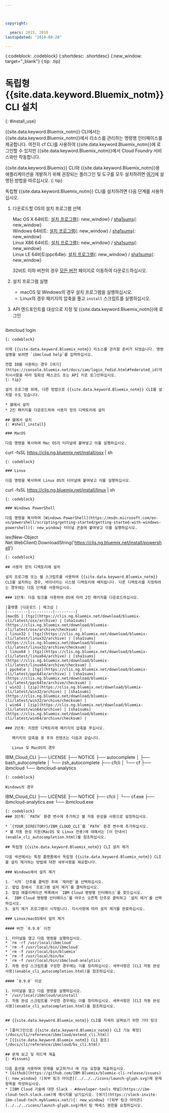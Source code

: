 ```yaml
---



copyright:

  years: 2015, 2018
lastupdated: "2018-08-28"

---
```


{:codeblock: .codeblock}
{:shortdesc: .shortdesc}
{:new_window: target="_blank"}
{:tip: .tip}


# 독립형 {{site.data.keyword.Bluemix_notm}} CLI 설치
{: #install_use}

{{site.data.keyword.Bluemix_notm}} CLI에서는 {{site.data.keyword.Bluemix_notm}}에서 리소스를 관리하는 명령행 인터페이스를 제공합니다. 여전히 cf CLI를 사용하여 {{site.data.keyword.Bluemix_notm}}에 로그인할 수 있지만 {{site.data.keyword.Bluemix_notm}}에서 Cloud Foundry 서비스와만 작동합니다. 

{{site.data.keyword.Bluemix}} CLI와 {{site.data.keyword.Bluemix_notm}}용 애플리케이션을 개발하기 위해 권장되는 플러그인 및 도구를 모두 설치하려면 [여기](/docs/cli/index.html)에 설명된 방법을 따르십시오.
{: tip}

독립형 {{site.data.keyword.Bluemix_notm}} CLI를 설치하려면 다음 단계를 사용하십시오.

1. 다운로드할 OS의 설치 프로그램 선택

   Mac OS X 64비트: [설치 프로그램](https://clis.ng.bluemix.net/download/bluemix-cli/latest/osx){: new_window} / [sha1sums](https://clis.ng.bluemix.net/download/bluemix-cli/latest/osx/checksum){: new_window} <br>
   Windows 64비트: [설치 프로그램](https://clis.ng.bluemix.net/download/bluemix-cli/latest/win64){: new_window} / [sha1sums](https://clis.ng.bluemix.net/download/bluemix-cli/latest/win64/checksum){: new_window} <br>
   Linux X86 64비트: [설치 프로그램](https://clis.ng.bluemix.net/download/bluemix-cli/latest/linux64){: new_window} / [sha1sums](https://clis.ng.bluemix.net/download/bluemix-cli/latest/linux64/checksum){: new_window} <br>
   Linux LE 64비트(ppc64le): [설치 프로그램](https://clis.ng.bluemix.net/download/bluemix-cli/latest/ppc64le){: new_window} / [sha1sums](https://clis.ng.bluemix.net/download/bluemix-cli/latest/ppc64le/checksum){: new_window} <br>

   32비트 이하 버전의 경우 [모든 버전](/docs/cli/reference/ibmcloud/all_versions.html) 페이지로 이동하여 다운로드하십시오.

1. 설치 프로그램 실행
   * macOS 및 Windows의 경우 설치 프로그램을 실행하십시오.
   * Linux의 경우 패키지의 압축을 풀고 `install` 스크립트를 실행하십시오.

1. API 엔드포인트를 대상으로 지정 및 {{site.data.keyword.Bluemix_notm}}에 로그인

   ```
ibmcloud login
   ```
   {: codeblock}
   
이제 {{site.data.keyword.Bluemix_notm}} 리소스를 관리할 준비가 되었습니다. 명령 설명을 보려면 `ibmcloud help`를 입력하십시오.

연합 ID를 사용하는 경우 [여기](https://console.bluemix.net/docs/iam/login_fedid.html#federated_id)의 지시사항을 따라 일회성 패스코드 또는 API 키로 로그인하십시오.  
{: tip}

설치 프로그램 외에, 다른 방법으로 {{site.data.keyword.Bluemix_notm}} CLI를 설치할 수도 있습니다.

* 쉘에서 설치
* 2진 패키지를 다운로드하여 사용자 정의 디렉토리에 설치

## 쉘에서 설치
{: #shell_install}

### MacOS

다음 명령을 복사하여 Mac OS의 터미널에 붙여넣고 이를 실행하십시오.

```
curl -fsSL https://clis.ng.bluemix.net/install/osx | sh
```
{: codeblock}

### Linux

다음 명령을 복사하여 Linux OS의 터미널에 붙여넣고 이를 실행하십시오.

```
curl -fsSL https://clis.ng.bluemix.net/install/linux | sh
```
{: codeblock}

### Windows PowerShell

다음 명령을 복사하여 [Windows PowerShell](https://msdn.microsoft.com/en-us/powershell/scripting/getting-started/getting-started-with-windows-powershell){: new_window} 터미널 콘솔에 붙여넣고 이를 실행하십시오.

```
iex(New-Object Net.WebClient).DownloadString('https://clis.ng.bluemix.net/install/powershell')
```
{: codeblock}

## 사용자 정의 디렉토리에 설치

설치 프로그램 또는 쉘 스크립트를 사용하여 {{site.data.keyword.Bluemix_notm}} CLI를 설치하는 경우, 바이너리는 시스템 디렉토리에 배치됩니다. 다른 디렉토리를 지정하려는 경우에는 다음 단계를 사용하십시오.

### 1단계: 다음 링크를 사용하여 OS에 따라 2진 패키지를 다운로드하십시오.

|플랫폼 |다운로드 | 체크섬 |
|---------|----------|---------|
|macOS | [tgz](https://clis.ng.bluemix.net/download/bluemix-cli/latest/osx/archive) | [sha1sums](https://clis.ng.bluemix.net/download/bluemix-cli/latest/osx/archive/checksum) |
| linux32 | [tgz](https://clis.ng.bluemix.net/download/bluemix-cli/latest/linux32/archive) | [sha1sums](https://clis.ng.bluemix.net/download/bluemix-cli/latest/linux32/archive/checksum) |
| linux64 | [tgz](https://clis.ng.bluemix.net/download/bluemix-cli/latest/linux64/archive) | [sha1sums](https://clis.ng.bluemix.net/download/bluemix-cli/latest/linux64/archive/checksum) |
| ppc64le | [tgz](https://clis.ng.bluemix.net/download/bluemix-cli/latest/ppc64le/archive) | [sha1sums](https://clis.ng.bluemix.net/download/bluemix-cli/latest/ppc64le/archive/checksum) |
| win32 | [zip](https://clis.ng.bluemix.net/download/bluemix-cli/latest/win32/archive) | [sha1sums](https://clis.ng.bluemix.net/download/bluemix-cli/latest/win32/archive/checksum) |
| win64 | [zip](https://clis.ng.bluemix.net/download/bluemix-cli/latest/win64/archive) | [sha1sums](https://clis.ng.bluemix.net/download/bluemix-cli/latest/win64/archive/checksum) |

### 2단계: 지정한 디렉토리에 패키지의 압축을 푸십시오.

   패키지의 압축을 푼 후의 컨텐츠는 다음과 같습니다.

   Linux 및 MacOS의 경우

   ```
   IBM_Cloud_CLI
   ├── LICENSE
   ├── NOTICE
   ├── autocomplete
   │   ├── bash_autocomplete
   │   └── zsh_autocomplete
   ├── cfcli
   │   └── cf
   ├── ibmcloud
   └── ibmcloud-analytics
   ```
   {: codeblock}

   Windows의 경우

   ```
   IBM_Cloud_CLI
   ├── LICENSE
   ├── NOTICE
   ├── cfcli
   │   └── cf.exe
   ├── ibmcloud-analytics.exe
   └── ibmcloud.exe
   ```
   {: codeblock}
### 3단계: `PATH` 환경 변수에 추가하고 쉘 자동 완성을 사용으로 설정하십시오.

   * `{YOUR_DIRECTORY}/IBM_CLOUD_CLI`를 `PATH` 환경 변수에 추가하십시오.
   * 쉘 자동 완성 지원(MacOS 및 Linux 전용)에 대해서는 [이 안내서](enable_cli_autocompletion.html)를 참조하십시오.
   
## 독립형 {{site.data.keyword.Bluemix_notm}} CLI 설치 제거

다음 섹션에서는 특정 플랫폼에서 독립형 {{site.data.keyword.Bluemix_notm}} CLI를 설치 제거하는 방법에 대한 세부사항을 제공합니다.

### Windows에서 설치 제거

1. `시작` 단추를 클릭한 후에 `제어판`을 선택하십시오.
2. 팝업 창에서 `프로그램 설치 제거`를 클릭하십시오.
3. 팝업 애플리케이션 목록에서 `IBM Cloud 명령행 인터페이스`를 찾으십시오.
4. `IBM Cloud 명령행 인터페이스`를 마우스 오른쪽 단추로 클릭하고 `설치 제거`를 선택하십시오.
5. 설치 제거 프로그램이 시작됩니다. 지시사항에 따라 설치 제거를 완료하십시오.

### Linux/macOS에서 설치 제거

#### 버전 `0.9.0` 이전

1. 터미널을 열고 다음 명령을 실행하십시오.
  * `rm -rf /usr/local/ibmcloud`
  * `rm -f /usr/local/bin/ibmcloud`
  * `rm -f /usr/local/bin/bluemix`
  * `rm -f /usr/local/bin/bx`
  * `rm -f /usr/local/bin/ibmcloud-analytics`
2. 자동 완성 스크립트를 구성한 경우에는 이를 정리하십시오. 세부사항은 [CLI 자동 완성 사용](enable_cli_autocompletion.html)을 참조하십시오.

#### `0.9.0` 이상

1. 터미널을 열고 다음 명령을 실행하십시오.
  * `/usr/local/ibmcloud/uninstall`
2. 자동 완성 스크립트를 구성한 경우에는 이를 정리하십시오. 세부사항은 [CLI 자동 완성 사용](enable_cli_autocompletion.html)을 참조하십시오.


## {{site.data.keyword.Bluemix_notm}} CLI를 자세히 살펴보기 위한 기타 링크

* [플러그인으로 {{site.data.keyword.Bluemix_notm}} CLI 기능 확장](/docs/cli/reference/ibmcloud/extend_cli.html)
* [{{site.data.keyword.Bluemix_notm}} CLI 참조](/docs/cli/reference/ibmcloud/bx_cli.html)

## 문제 보고 및 피드백 제출
{: #issues}

다음 옵션을 사용하여 문제를 보고하거나 새 기능 요청을 제출하십시오.
 * [Github](https://github.com/IBM-Bluemix/bluemix-cli-release/issues){: new_window} ![외부 링크 아이콘](../../../icons/launch-glyph.svg)에 문제 항목을 작성하십시오.
 * [IBM Cloud 기술에 대한 Slack - #developer-tools 채널](https://ibm-cloud-tech.slack.com)에 메시지를 남기십시오. [여기](https://slack-invite-ibm-cloud-tech.mybluemix.net/){: new_window} ![외부 링크 아이콘](../../../icons/launch-glyph.svg)에서 팀 액세스 권한을 요청하십시오.
